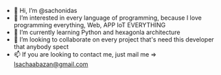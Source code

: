 - 👋 Hi, I’m @sachonidas
- 👀 I’m interested in every language of programming, because I love programming everything, Web, APP IoT EVERYTHING
- 🌱 I’m currently learning Python and hexagonla architecture
- 💞️ I’m looking to collaborate on every project that's need this developer that anybody spect
- 📫 If you are looking to contact me, just mail me => lsachaabazan@gmail.com

<!---
sachonidas/sachonidas is a ✨ special ✨ repository because its `README.md` (this file) appears on your GitHub profile.
You can click the Preview link to take a look at your changes.
--->
